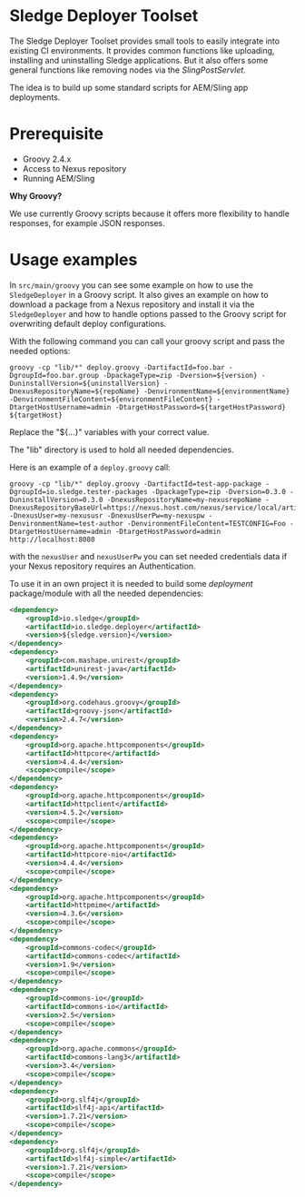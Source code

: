 Sledge Deployer Toolset
============================

The Sledge Deployer Toolset provides small tools to easily integrate into existing CI environments.
It provides common functions like uploading, installing and uninstalling Sledge applications. But it also offers some general functions
like removing nodes via the _SlingPostServlet_.

The idea is to build up some standard scripts for AEM/Sling app deployments.

# Prerequisite

- Groovy 2.4.x
- Access to Nexus repository
- Running AEM/Sling

**Why Groovy?**

We use currently Groovy scripts because it offers more flexibility to handle responses, for example JSON responses.

# Usage examples

In ```src/main/groovy``` you can see some example on how to use the ```SledgeDeployer``` in a Groovy script. It also gives an example
on how to download a package from a Nexus repository and install it via the ```SledgeDeployer``` and how to handle options passed
to the Groovy script for overwriting default deploy configurations.

With the following command you can call your groovy script and pass the needed options:

```
groovy -cp "lib/*" deploy.groovy -DartifactId=foo.bar -DgroupId=foo.bar.group -DpackageType=zip -Dversion=${version} -DuninstallVersion=${uninstallVersion} -DnexusRepositoryName=${repoName} -DenvironmentName=${environmentName} -DenvironmentFileContent=${environmentFileContent} -DtargetHostUsername=admin -DtargetHostPassword=${targetHostPassword} ${targetHost}
```

Replace the "${...}" variables with your correct value.

The "lib" directory is used to hold all needed dependencies.

Here is an example of a `deploy.groovy` call:

```
groovy -cp "lib/*" deploy.groovy -DartifactId=test-app-package -DgroupId=io.sledge.tester-packages -DpackageType=zip -Dversion=0.3.0 -DuninstallVersion=0.3.0 -DnexusRepositoryName=my-nexusrepoName -DnexusRepositoryBaseUrl=https://nexus.host.com/nexus/service/local/artifact/maven/redirect -DnexusUser=my-nexususr -DnexusUserPw=my-nexuspw -DenvironmentName=test-author -DenvironmentFileContent=TESTCONFIG=Foo -DtargetHostUsername=admin -DtargetHostPassword=admin http://localhost:8080
```

with the `nexusUser` and `nexusUserPw` you can set needed credentials data if your Nexus repository requires an Authentication.


To use it in an own project it is needed to build some _deployment_ package/module with all the needed dependencies:

```xml
<dependency>
	<groupId>io.sledge</groupId>
	<artifactId>io.sledge.deployer</artifactId>
	<version>${sledge.version}</version>
</dependency>
<dependency>
	<groupId>com.mashape.unirest</groupId>
	<artifactId>unirest-java</artifactId>
	<version>1.4.9</version>
</dependency>
<dependency>
	<groupId>org.codehaus.groovy</groupId>
	<artifactId>groovy-json</artifactId>
	<version>2.4.7</version>
</dependency>
<dependency>
	<groupId>org.apache.httpcomponents</groupId>
	<artifactId>httpcore</artifactId>
	<version>4.4.4</version>
	<scope>compile</scope>
</dependency>
<dependency>
	<groupId>org.apache.httpcomponents</groupId>
	<artifactId>httpclient</artifactId>
	<version>4.5.2</version>
	<scope>compile</scope>
</dependency>
<dependency>
	<groupId>org.apache.httpcomponents</groupId>
	<artifactId>httpcore-nio</artifactId>
	<version>4.4.4</version>
	<scope>compile</scope>
</dependency>
<dependency>
	<groupId>org.apache.httpcomponents</groupId>
	<artifactId>httpmime</artifactId>
	<version>4.3.6</version>
	<scope>compile</scope>
</dependency>
<dependency>
	<groupId>commons-codec</groupId>
	<artifactId>commons-codec</artifactId>
	<version>1.9</version>
	<scope>compile</scope>
</dependency>
<dependency>
	<groupId>commons-io</groupId>
	<artifactId>commons-io</artifactId>
	<version>2.5</version>
	<scope>compile</scope>
</dependency>
<dependency>
	<groupId>org.apache.commons</groupId>
	<artifactId>commons-lang3</artifactId>
	<version>3.4</version>
	<scope>compile</scope>
</dependency>
<dependency>
	<groupId>org.slf4j</groupId>
	<artifactId>slf4j-api</artifactId>
	<version>1.7.21</version>
	<scope>compile</scope>
</dependency>
<dependency>
	<groupId>org.slf4j</groupId>
	<artifactId>slf4j-simple</artifactId>
	<version>1.7.21</version>
	<scope>compile</scope>
</dependency>
```


